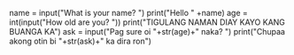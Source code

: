 name = input("What is your name? ")
print("Hello " +name)
age = int(input("How old are you? "))
print("TIGULANG NAMAN DIAY KAYO KANG BUANGA KA")
ask = input("Pag sure oi "+str(age)+" naka? ")
print("Chupaa akong otin bi "+str(ask)+" ka dira ron")

